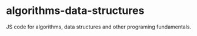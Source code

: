 # algorithms-data-structures
JS code for algorithms, data structures and other programing fundamentals.
